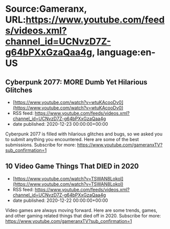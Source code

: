 # Source:Gameranx, URL:https://www.youtube.com/feeds/videos.xml?channel_id=UCNvzD7Z-g64bPXxGzaQaa4g, language:en-US

## Cyberpunk 2077: MORE Dumb Yet Hilarious Glitches
 - [https://www.youtube.com/watch?v=wtuKAcooDv0](https://www.youtube.com/watch?v=wtuKAcooDv0)
 - RSS feed: https://www.youtube.com/feeds/videos.xml?channel_id=UCNvzD7Z-g64bPXxGzaQaa4g
 - date published: 2020-12-23 00:00:00+00:00

Cyberpunk 2077 is filled with hilarious glitches and bugs, so we asked you to submit anything you encountered. Here are some of the best submissions.
Subscribe for more: https://www.youtube.com/gameranxTV?sub_confirmation=1

## 10 Video Game Things That DIED in 2020
 - [https://www.youtube.com/watch?v=TSWAN8LokoI](https://www.youtube.com/watch?v=TSWAN8LokoI)
 - RSS feed: https://www.youtube.com/feeds/videos.xml?channel_id=UCNvzD7Z-g64bPXxGzaQaa4g
 - date published: 2020-12-22 00:00:00+00:00

Video games are always moving forward. Here are some trends, games, and other gaming related things that died off in 2020.
Subscribe for more: https://www.youtube.com/gameranxTV?sub_confirmation=1

